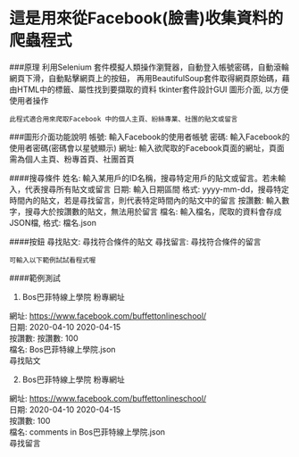 這是用來從Facebook(臉書)收集資料的爬蟲程式
=====

###原理
    利用Selenium 套件模擬人類操作瀏覽器，自動登入帳號密碼，自動滾輪網頁下滑，自動點擊網頁上的按鈕，
    再用BeautifulSoup套件取得網頁原始碼，藉由HTML中的標籤、屬性找到要擷取的資料
    tkinter套件設計GUI 圖形介面, 以方便使用者操作
 
    此程式適合用來爬取Facebook 中的個人主頁、紛絲專業、社團的貼文或留言

###圖形介面功能說明
    帳號: 輸入Facebook的使用者帳號
    密碼: 輸入Facebook的使用者密碼(密碼會以星號顯示)
    網址: 輸入欲爬取的Facebook頁面的網址，頁面需為個人主頁、粉專首頁、社團首頁

####搜尋條件
    姓名: 輸入某用戶的ID名稱，搜尋特定用戶的貼文或留言。若未輸入，代表搜尋所有貼文或留言
    日期: 輸入日期區間 格式: yyyy-mm-dd，搜尋特定時間內的貼文，若是尋找留言，則代表特定時間內的貼文中的留言
    按讚數: 輸入數字，搜尋大於按讚數的貼文，無法用於留言
    檔名: 輸入檔名，爬取的資料會存成JSON檔, 格式: 檔名.json

####按鈕
    尋找貼文: 尋找符合條件的貼文
    尋找留言: 尋找符合條件的留言


    可輸入以下範例試試看程式喔

####範例測試
1. Bos巴菲特線上學院 粉專網址

網址: https://www.facebook.com/buffettonlineschool/<br>
日期: 2020-04-10 2020-04-15<br>
按讚數: 按讚數: 100<br>
檔名: Bos巴菲特線上學院.json<br>
尋找貼文<br>

2. Bos巴菲特線上學院 粉專網址

網址: https://www.facebook.com/buffettonlineschool/<br>
日期: 2020-04-10 2020-04-15<br>
按讚數: 100<br>
檔名: comments in Bos巴菲特線上學院.json<br>
尋找留言<br>
